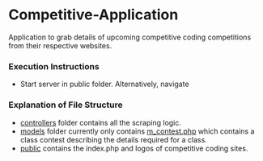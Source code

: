 # Competitive-Application

Application to grab details of upcoming competitive coding competitions from their respective websites.

### Execution Instructions ###
* Start server in public folder. Alternatively, navigate 

### Explanation of File Structure ###
* [controllers](controllers) folder contains all the scraping logic.
* [models](models) folder currently only contains [m_contest.php](models/m_contest.php) which contains a class contest describing the details required for a class.
* [public](public) contains the index.php and logos of competitive coding sites.
